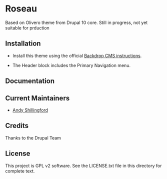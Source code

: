 Roseau
==============

Based on Olivero theme from Drupal 10 core. Still in progress, not yet suitable
for prduction

  
Installation
------------

  - Install this theme using the official [Backdrop CMS instructions](https://backdropcms.org/guide/themes).

  - The Header block includes the Primary Navigation menu.

Documentation
-------------


Current Maintainers
-------------------

- [Andy Shillingford](https://github.com/docwilmot)

Credits
-------

Thanks to the Drupal Team


License
-------

This project is GPL v2 software. See the LICENSE.txt file in this directory for complete text.

